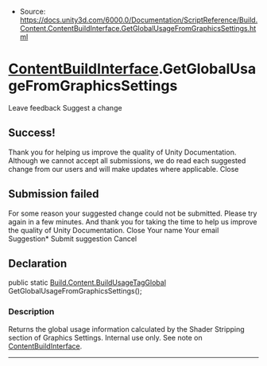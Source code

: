 * Source: https://docs.unity3d.com/6000.0/Documentation/ScriptReference/Build.Content.ContentBuildInterface.GetGlobalUsageFromGraphicsSettings.html

#  [ContentBuildInterface](https://docs.unity3d.com/6000.0/Documentation/ScriptReference/Build.Content.ContentBuildInterface.html).GetGlobalUsageFromGraphicsSettings
Leave feedback
Suggest a change
## Success!
Thank you for helping us improve the quality of Unity Documentation. Although we cannot accept all submissions, we do read each suggested change from our users and will make updates where applicable.
Close
## Submission failed
For some reason your suggested change could not be submitted. Please <a>try again</a> in a few minutes. And thank you for taking the time to help us improve the quality of Unity Documentation.
Close
Your name Your email Suggestion* Submit suggestion
Cancel
## Declaration
public static [Build.Content.BuildUsageTagGlobal](https://docs.unity3d.com/6000.0/Documentation/ScriptReference/Build.Content.BuildUsageTagGlobal.html) GetGlobalUsageFromGraphicsSettings(); 
### Description
Returns the global usage information calculated by the Shader Stripping section of Graphics Settings.
Internal use only. See note on [ContentBuildInterface](https://docs.unity3d.com/6000.0/Documentation/ScriptReference/Build.Content.ContentBuildInterface.html).
* * *
